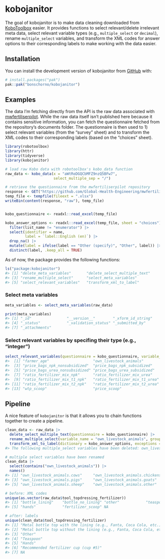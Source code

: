 
# kobojanitor

<!-- badges: start -->

<!-- badges: end -->

The goal of kobojanitor is to make data cleaning downloaded from
[KoboToolbox](https://eu.kobotoolbox.org) easier. It provides functions
to select relevant/delete irrelevant meta data, select relevant variable
types (e.g., `multiple_select` or `decimal`), rename `multiple_select`
variables, and transform the XML codes for answer options to their
corresponding labels to make working with the data easier.

## Installation

You can install the development version of kobojanitor from
[GitHub](https://github.com/) with:

``` r
# install.packages("pak")
pak::pak("bonschorno/kobojanitor")
```

## Examples

The data I’m fetching directly from the API is the raw data associated
with
[mwfertiliserpilot](%22https://github.com/Global-Health-Engineering/mwfertiliserpilot%22).
While the raw data itself isn’t published here because it contains
sensitive information, you can fetch the questionnaire fetched from the
repository’s documents folder. The questionnaire is then used to 1)
select relevant variables (from the “survey” sheet) and to transform the
XML codes to their corresponding labels (based on the “choices” sheet).

``` r
library(robotoolbox)
library(httr)
library(tidyverse)
library(kobojanitor)

# load raw Kobo data with robotoolbox's kobo_data function
raw_data <- kobo_data(x = "aWtRoDGQCbMFZ9nzQ5BFw7",
                      select_multiple_sep = "/")

# retrieve the questionnaire from the mwfertiliserpilot repository
response <- GET("https://github.com/Global-Health-Engineering/mwfertiliserpilot/raw/refs/heads/main/documents/fertilizer-management-pilot.xlsx")
temp_file <- tempfile(fileext = ".xlsx")
writeBin(content(response, "raw"), temp_file)


kobo_questionnaire <- readxl::read_excel(temp_file)

kobo_answer_options <- readxl::read_excel(temp_file, sheet = "choices") |> 
  filter(list_name != "enumerator") |>
  select(identifier = name,
         label = `label::English (en)`) |>
  drop_na() |>
  mutate(label = ifelse(label == "Other (specify)", "Other", label)) |>
  distinct(label, .keep_all = TRUE)
```

As of now, the package provides the following functions:

``` r
ls("package:kobojanitor")
#> [1] "delete_meta_variables"       "delete_select_multiple_text"
#> [3] "rename_multiple_select"      "select_meta_variables"      
#> [5] "select_relevant_variables"   "transform_xml_to_label"
```

### Select meta variables

``` r
meta_variables <- select_meta_variables(raw_data)

print(meta_variables)
#> [1] "_id"                "__version__"        "_xform_id_string"  
#> [4] "_status"            "_validation_status" "_submitted_by"     
#> [7] "_attachments"
```

### Select relevant variables by specifing their type (e.g., “integer”)

``` r
select_relevant_variables(questionnaire = kobo_questionnaire, variable_pattern = "integer|select_multiple")
#>  [1] "farmer_age"                    "own_livestock_animals"        
#>  [3] "price_bags_npk_nonsubsidized"  "price_bags_npk_subsidized"    
#>  [5] "price_bags_urea_nonsubsidized" "price_bags_urea_subsidized"   
#>  [7] "ratio_fertilizer_mix_npk"      "ratio_fertilizer_mix_urea"    
#>  [9] "ratio_fertilizer_mix_t1_npk"   "ratio_fertilizer_mix_t1_urea" 
#> [11] "ratio_fertilizer_mix_t2_npk"   "ratio_fertilizer_mix_t2_urea" 
#> [13] "wtp_scoop"                     "price_scoop"
```

## Pipeline

A nice feature of `kobojanitor` is that it allows you to chain functions
together to create a pipeline.

``` r
clean_data <- raw_data |> 
  delete_select_multiple_text(questionnaire = kobo_questionnaire) |> 
  rename_multiple_select(variable_name = "own_livestock_animals", group_separator = "/", replacement = ".") |> 
  transform_xml_to_label(dictionary = kobo_answer_options, exceptions = "own_livestock_animals")
#> The following multiple_select variables have been deleted: own_livestock_animals
```

``` r
# multiple select variables have been renamed
clean_data |> 
  select(contains("own_livestock_animals")) |> 
  names()
#> [1] "own_livestock_animals.cows"     "own_livestock_animals.chickens"
#> [3] "own_livestock_animals.pigs"     "own_livestock_animals.goats"   
#> [5] "own_livestock_animals.sheep"    "own_livestock_animals.other"
```

``` r
# before: XML codes
unique(as.vector(raw_data$tool_topdressing_fertilizer))
#> [1] "bottle_lining"    "bottle_no_lining" "other"            "teaspoon"        
#> [5] "hands"            "fertilizer_scoop" NA
```

``` r
# after: labels
unique(clean_data$tool_topdressing_fertilizer)
#> [1] "Metal bottle top with the lining (e.g., Fanta, Coca Cola, etc.)"   
#> [2] "Metal bottle top without the lining (e.g., Fanta, Coca Cola, etc.)"
#> [3] "Other"                                                             
#> [4] "Teaspoon"                                                          
#> [5] "Hands"                                                             
#> [6] "Recommended fertilizer cup (cup #5)"                               
#> [7] NA
```
